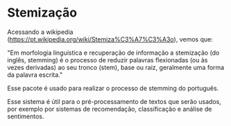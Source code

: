 # Stemização


Acessando a wikipedia (<https://pt.wikipedia.org/wiki/Stemiza%C3%A7%C3%A3o>), vemos que:

"Em morfologia linguística e recuperação de informação a stemização (do inglês, stemming) é o processo de reduzir palavras flexionadas (ou às vezes derivadas) ao seu tronco (stem), base ou raiz, geralmente uma forma da palavra escrita."


Esse pacote é usado para realizar o processo de stemming do português.

Esse sistema é útil para o pré-processamento de textos que serão usados, por exemplo
por sistemas de recomendação, classificação e análise de sentimentos.
